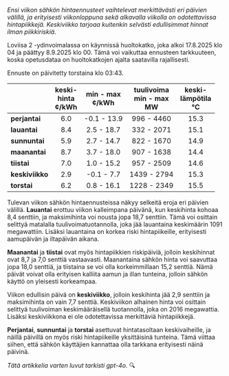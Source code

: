 *Ensi viikon sähkön hintaennusteet vaihtelevat merkittävästi eri päivien välillä, ja erityisesti viikonloppuna sekä alkavalla viikolla on odotettavissa hintapiikkejä. Keskiviikko tarjoaa kuitenkin selvästi edullisimmat hinnat ilman piikkiriskiä.*

Loviisa 2 -ydinvoimalassa on käynnissä huoltokatko, joka alkoi 17.8.2025 klo 04 ja päättyy 8.9.2025 klo 00. Tämä voi vaikuttaa ennusteen tarkkuuteen, koska opetusdataa on huoltokatkojen ajalta saatavilla rajallisesti.

Ennuste on päivitetty torstaina klo 03:43.

|           | keski-<br>hinta<br>¢/kWh | min - max<br>¢/kWh | tuulivoima<br>min - max<br>MW | keski-<br>lämpötila<br>°C |
|:-------------|:----------------:|:----------------:|:-------------:|:-------------:|
| **perjantai** |      6.0       |      -0.1 - 13.9      |     996 - 4460     |      15.3      |
| **lauantai** |      8.4       |       2.5 - 18.7      |     332 - 2071     |      15.1      |
| **sunnuntai** |      5.9       |       2.7 - 14.7      |     822 - 1670     |      14.9      |
| **maanantai** |      8.7       |       3.7 - 18.0      |     907 - 1638     |      14.4      |
| **tiistai**   |      7.0       |       1.0 - 15.2      |     957 - 2509     |      14.6      |
| **keskiviikko** |      2.9       |      -0.1 - 7.7      |     1439 - 2794    |      15.3      |
| **torstai**   |      6.2       |       0.8 - 16.1      |     1228 - 2349    |      15.5      |

Tulevan viikon sähkön hintaennusteissa näkyy selkeitä eroja eri päivien välillä. **Lauantai** erottuu viikon kalleimpana päivänä, kun keskihinta kohoaa 8,4 senttiin, ja maksimihinta voi nousta jopa 18,7 senttiin. Tämä voi osittain selittyä matalalla tuulivoimatuotannolla, joka jää lauantaina keskimäärin 1091 megawattiin. Lisäksi lauantaina on korkea riski hintapiikeille, erityisesti aamupäivän ja iltapäivän aikana.

**Maanantai** ja **tiistai** ovat myös hintapiikkien riskipäiviä, jolloin keskihinnat ovat 8,7 ja 7,0 senttiä vastaavasti. Maanantaina sähkön hinta voi saavuttaa jopa 18,0 senttiä, ja tiistaina se voi olla korkeimmillaan 15,2 senttiä. Nämä päivät voivat olla erityisen kalliita aamun ja illan tunteina, jolloin sähkön käyttö on yleisesti korkeampaa.

Viikon edullisin päivä on **keskiviikko**, jolloin keskihinta jää 2,9 senttiin ja maksimihinta on vain 7,7 senttiä. Keskiviikon alhainen hinta voi osittain selittyä tuulivoiman keskimääräisellä tuotannolla, joka on 2016 megawattia. Lisäksi keskiviikkona ei ole odotettavissa merkittäviä hintapiikkejä.

**Perjantai**, **sunnuntai** ja **torstai** asettuvat hintatasoltaan keskivaiheille, ja näillä päivillä on myös riski hintapiikeille yksittäisinä tunteina. Tämä viittaa siihen, että sähkön käyttäjien kannattaa olla tarkkana erityisesti näinä päivinä.

*Tätä artikkelia varten luvut tarkisti gpt-4o.* 🔍
